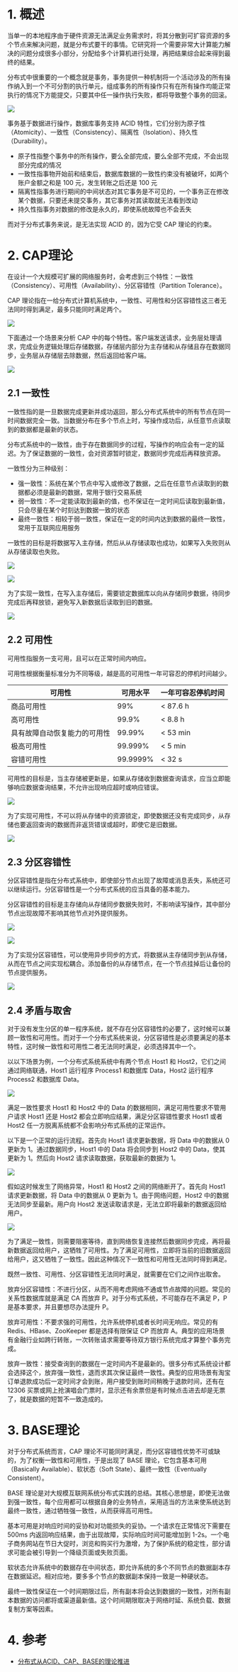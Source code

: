 # 1. 概述

当单一的本地程序由于硬件资源无法满足业务需求时，将其分散到可扩容资源的多个节点来解决问题，就是分布式要干的事情。它研究将一个需要非常大计算能力解决的问题分成很多小部分，分配给多个计算机进行处理，再把结果综合起来得到最终的结果。

分布式中很重要的一个概念就是事务，事务提供一种机制将一个活动涉及的所有操作纳入到一个不可分割的执行单元，组成事务的所有操作只有在所有操作均能正常执行的情况下方能提交，只要其中任一操作执行失败，都将导致整个事务的回滚。

![](https://blog-1304941664.cos.ap-guangzhou.myqcloud.com/article_material/distribute/distribute_theory_transaction.jpg)

事务基于数据进行操作，数据库事务支持 ACID 特性，它们分别为原子性（Atomicity）、一致性（Consistency）、隔离性（Isolation）、持久性（Durability）。

* 原子性指整个事务中的所有操作，要么全部完成，要么全部不完成，不会出现部分完成的情况
* 一致性指事物开始前和结束后，数据库数据的一致性约束没有被破坏，如两个账户金额之和是 100 元，发生转账之后还是 100 元
* 隔离性指事务进行期间的中间状态对其它事务是不可见的，一个事务正在修改某个数据，只要还未提交事务，其它事务对其读取就无法看到改动
* 持久性指事务对数据的修改是永久的，即使系统故障也不会丢失

而对于分布式事务来说，是无法实现 ACID 的，因为它受 CAP 理论的约束。

# 2. CAP理论

在设计一个大规模可扩展的网络服务时，会考虑到三个特性：一致性（Consistency）、可用性（Availability）、分区容错性（Partition Tolerance）。

CAP 理论指在一给分布式计算机系统中，一致性、可用性和分区容错性这三者无法同时得到满足，最多只能同时满足两个。

![](https://blog-1304941664.cos.ap-guangzhou.myqcloud.com/article_material/distribute/distribute_theory_cap.jpg)

下面通过一个场景来分析 CAP 中的每个特性。客户端发送请求，业务层处理请求，完成业务逻辑处理后存储数据，存储层内部分为主存储和从存储且存在数据同步，业务层从存储层去除数据，然后返回给客户端。

![](https://blog-1304941664.cos.ap-guangzhou.myqcloud.com/article_material/distribute/distribute_theory_cap_case.png)

## 2.1 一致性

一致性指的是一旦数据完成更新并成功返回，那么分布式系统中的所有节点在同一时间数据完全一致。当数据分布在多个节点上时，写操作成功后，从任意节点读取到的数据都是最新的状态。

分布式系统中的一致性，由于存在数据同步的过程，写操作的响应会有一定的延迟。为了保证数据的一致性，会对资源暂时锁定，数据同步完成后再释放资源。

一致性分为三种级别：

* 强一致性：系统在某个节点中写入或修改了数据，之后在任意节点读取到的数据都必须是最新的数据，常用于银行交易系统
* 弱一致性：不一定能读取到最新的值，也不保证在一定时间后读取到最新值，只会尽量在某个时刻达到数据一致的状态
* 最终一致性：相较于弱一致性，保证在一定的时间内达到数据的最终一致性，常用于互联网应用服务

一致性的目标是将数据写入主存储，然后从从存储读取也成功，如果写入失败则从从存储读取也失败。

![](https://blog-1304941664.cos.ap-guangzhou.myqcloud.com/article_material/distribute/distribute_theory_cap_c_1.png)

![](https://blog-1304941664.cos.ap-guangzhou.myqcloud.com/article_material/distribute/distribute_theory_cap_c_2.png)

为了实现一致性，在写入主存储后，需要锁定数据库以向从存储同步数据，待同步完成后再释放锁，避免写入新数据后读取到旧的数据。

![](https://blog-1304941664.cos.ap-guangzhou.myqcloud.com/article_material/distribute/distribute_theory_cap_c_3.png)

## 2.2 可用性

可用性指服务一支可用，且可以在正常时间内响应。

可用性根据衡量标准分为不同等级，越是高的可用性一年可容忍的停机时间越少。

| 可用性                       | 可用水平 | 一年可容忍停机时间 |
| ---------------------------- | -------- | ------------------ |
| 商品可用性                   | 99%      | < 87.6 h           |
| 高可用性                     | 99.9%    | < 8.8 h            |
| 具有故障自动恢复能力的可用性 | 99.99%   | < 53 min           |
| 极高可用性                   | 99.999%  | < 5 min            |
| 容错可用性                   | 99.9999% | < 32 s             |

可用性的目标是，当主存储被更新是，如果从存储收到数据查询请求，应当立即能够响应数据查询结果，不允许出现响应超时或响应错误。

![](https://blog-1304941664.cos.ap-guangzhou.myqcloud.com/article_material/distribute/distribute_theory_cap_a_1.png)

为了实现可用性，不可以将从存储中的资源锁定，即使数据还没有完成同步，从存储也要返回查询的数据而非返货错误或超时，即使它是旧数据。

![](https://blog-1304941664.cos.ap-guangzhou.myqcloud.com/article_material/distribute/distribute_theory_cap_a_2.png)

## 2.3 分区容错性

分区容错性是指在分布式系统中，即使部分节点出现了故障或消息丢失，系统还可以继续运行。分区容错性是一个分布式系统的应当具备的基本能力。

分区容错性的目标是主存储向从存储同步数据失败时，不影响读写操作，其中部分节点出现故障不影响其他节点对外提供服务。

![](https://blog-1304941664.cos.ap-guangzhou.myqcloud.com/article_material/distribute/distribute_theory_cap_p_1.png)

![](https://blog-1304941664.cos.ap-guangzhou.myqcloud.com/article_material/distribute/distribute_theory_cap_p_2.png)

为了实现分区容错性，可以使用异步同步的方式，将数据从主存储同步到从存储，从而在节点之间实现松耦合。添加备份的从存储节点，在一个节点挂掉后让备份的节点提供服务。

![](https://blog-1304941664.cos.ap-guangzhou.myqcloud.com/article_material/distribute/distribute_theory_cap_p_3.png)

## 2.4 矛盾与取舍

对于没有发生分区的单一程序系统，就不存在分区容错性的必要了，这时候可以兼顾一致性和可用性。而对于一个分布式系统来说，分区容错性是必须要满足的基本特性，这时候一致性和可用性二者无法同时满足，必须选择其中一个。

以以下场景为例，一个分布式系统系统中有两个节点 Host1 和 Host2，它们之间通过网络联通，Host1 运行程序 Process1 和数据库 Data，Host2 运行程序 Process2 和数据库 Data。

![](https://blog-1304941664.cos.ap-guangzhou.myqcloud.com/article_material/distribute/distribute_theory_cap_conflict_1.png)

满足一致性要求 Host1 和 Host2 中的 Data 的数据相同，满足可用性要求不管用户请求 Host1 还是 Host2 都会立即响应结果，满足分区容错性要求 Host1 或者 Host2 任一方脱离系统都不会影响分布式系统的正常运作。

以下是一个正常的运行流程。首先向 Host1 请求更新数据，将 Data 中的数据从 0 更新为 1。通过数据同步，Host1 中的 Data 将会同步到 Host2 中的 Data，使其更新为 1。然后向 Host2 请求读取数据，获取最新的数据为 1。

![](https://blog-1304941664.cos.ap-guangzhou.myqcloud.com/article_material/distribute/distribute_theory_cap_conflict_2.png)

假如这时候发生了网络异常，Host1 和 Host2 之间的网络断开了。首先向 Host1 请求更新数据，将 Data 中的数据从 0 更新为 1。由于网络问题，Host2 中的数据无法同步至最新。用户向 Host2 发送读取请求是，无法立即将最新的数据返回给用户。

![](https://blog-1304941664.cos.ap-guangzhou.myqcloud.com/article_material/distribute/distribute_theory_cap_conflict_3.png)

为了满足一致性，则需要阻塞等待，直到网络恢复连接然后数据同步完成，再将最新数据返回给用户，这牺牲了可用性。为了满足可用性，立即将当前的旧数据返回给用户，这又牺牲了一致性。因此这种情况下一致性和可用性无法同时得到满足。

既然一致性、可用性、分区容错性无法同时满足，就需要在它们之间作出取舍。

放弃分区容错性：不进行分区，从而不用考虑网络不通或节点故障的问题。常见的关系性数据库就是满足 CA 而放弃 P。对于分布式系统，不可能存在不满足 P，P 是基本要求，并且要想尽办法提升 P。

放弃可用性：不要求强的可用性，允许系统停机或者长时间无响应。常见的有 Redis、HBase、ZooKeeper 都是选择有限保证 CP 而放弃 A。典型的应用场景有金融行业如跨行转账，一次转账请求需要等待双方银行系统完成才算整个事务完成。

放弃一致性：接受查询到的数据在一定时间内不是最新的。很多分布式系统设计都会选择这个，放弃强一致性，退而求其次保证最终一致性。典型的应用场景有淘宝订单退款成功后一定时间才会到账，用户接受到账时间稍晚于退款时间，还有在 12306 买票或网上抢演唱会门票时，显示还有余票但是有时候点击进去却是无票了，就是数据的短暂不一致造成的。

# 3. BASE理论

对于分布式系统而言，CAP 理论不可能同时满足，而分区容错性优势不可或缺的，为了权衡一致性和可用性，于是出现了 BASE 理论，它包含基本可用（Basically Available）、软状态（Soft State）、最终一致性（Eventually Consistent）。

BASE 理论是对大规模互联网系统分布式实践的总结。其核心思想是，即使无法做到强一致性，每个应用都可以根据自身的业务特点，采用适当的方法来使系统达到最终一致性，通过牺牲强一致性，从而获得高可用性。

基本可用是对响应时间的妥协和对功能损失的妥协。一个请求在正常情况下需要在 500ms 内返回响应结果，由于出现故障，实际响应时间可能增加到 1-2s。一个电子商务网站在节日大促时，浏览和购买行为激增，为了保护系统的稳定性，部分请求可能会被引导到一个降级页面或失败页面。

软状态允许系统中的数据存在中间状态，即允许系统的多个不同节点的数据副本存在数据延迟。相对应地，要多多个节点的数据副本保持一致是一种硬状态。

最终一致性保证在一个时间期限过后，所有副本将会达到数据的一致性，对所有副本数据的访问都将或渠道最新值。这个时间期限取决于网络时延、系统负载、数据复制方案等因素。

# 4. 参考

* [分布式从ACID、CAP、BASE的理论推进](https://www.yuque.com/aceld/golang/ycp0nb)

